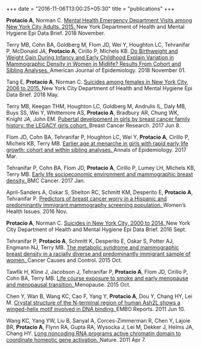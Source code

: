 +++
date = "2016-11-06T13:00:25+05:30"
title = "publications"
+++

<b>Protacio A</b>, Norman C. <a href="https://www1.nyc.gov/assets/doh/downloads/pdf/epi/databrief107.pdf">Mental Health Emergency Department Visits among New York City Adults, 2015. </a> New York Department of Health and Mental Hygiene Epi Data Brief. 2018 November.

Terry MB, Cohn BA, Goldberg M, Flom JD, Wei Y, Houghton LC, Tehranifar P, McDonald JA, <b>Protacio A</b>, Cirillo P, Michels KB. <a href="https://www.ncbi.nlm.nih.gov/pubmed/30383202">Do Birthweight and Weight Gain During Infancy and Early Childhood Explain Variation in Mammographic Density in Women in Midlife? Results From Cohort and Sibling Analyses. </a> American Journal of Epidemiology. 2018 November 01. 

Tang E, <b>Protacio A</b>, Norman C. <a href="https://www1.nyc.gov/assets/doh/downloads/pdf/epi/databrief101.pdf">Suicides among females in New York City, 2006 to 2015. </a>New York City Department of Health and Mental Hygiene Epi Data Brief. 2018 May.

Terry MB, Keegan THM, Houghton LC, Goldberg M, Andrulis IL, Daly MB, Buys SS, Wei Y, Whittemore
AS, <b>Protacio A</b>, Bradbury AR, Chung WK, Knight JA, John EM. <a href="https://www.ncbi.nlm.nih.gov/pubmed/28595647">Pubertal development in girls by breast
cancer family history: the LEGACY girls cohort. </a>Breast Cancer Research. 2017 Jun 8. 

Flom JD, Cohn BA, Tehranifar P, Houghton LC, Wei Y, <b>Protacio A</b>, Cirillo P, Michels KB, Terry MB. <a href="https://www.ncbi.nlm.nih.gov/pubmed/28215584">Earlier age at menarche in girls with rapid early life growth: cohort and within sibling analyses. </a>Annals of Epidemiology. 2017 Mar. 

Tehranifar P, Cohn BA, Flom JD, <b>Protacio A</b>, Cirillo P, Lumey LH, Michels KB, Terry MB. <a href="https://www.ncbi.nlm.nih.gov/pubmed/28068940">Early life socioeconomic environment and mammographic breast density. </a>BMC Cancer. 2017 Jan. 

April-Sanders A, Oskar S, Shelton RC, Schmitt KM, Desperito E, <b>Protacio A</b>, Tehranifar P. <a href="https://www.ncbi.nlm.nih.gov/pubmed/27863982">Predictors of breast cancer worry in a Hispanic and predominantly immigrant mammography screening population. </a>Women’s Health Issues. 2016 Nov.

<b>Protacio A</b>, Norman C. <a href="https://www1.nyc.gov/assets/doh/downloads/pdf/epi/databrief75.pdf">Suicides in New York City, 2000 to 2014. </a>New York City Department of Health and Mental Hygiene Epi Data Brief. 2016 Sept.

Tehranifar P, <b>Protacio A</b>, Schmitt K, Desperito E, Oskar S, Potter AJ, Engmann NJ, Terry MB. <a href="https://www.ncbi.nlm.nih.gov/pubmed/26169301">The metabolic syndrome and mammographic breast density in a racially diverse and predominantly immigrant sample of women. </a>Cancer Causes and Control. 2015 Oct. 

Tawfik H, Kline J, Jacobson J, Tehranifar P, <b>Protacio A</b>, Flom JD, Cirillo P, Cohn BA, Terry MB. <a href="https://www.ncbi.nlm.nih.gov/pubmed/25803667">Life course exposure to smoke and early menopause and menopausal transition. </a>Menopause. 2015 Oct. 

Chen Y, Wan B, Wang KC, Cao F, Yang Y, <b>Protacio A</b>, Dou Y, Chang HY, Lei M. <a href="https://www.ncbi.nlm.nih.gov/pubmed/25803667">Crystal structure of the N-terminal region of human Ash2L shows a winged-helix motif involved in DNA binding. </a>EMBO Reports. 2011 Jun 10. 

Wang KC, Yang YW, Liu B, Sanyal A, Corces-Zimmerman R, Chen Y, Lajoie BR, <b>Protacio A</b>, Flynn RA,
Gupta RA, Wysocka J, Lei M, Dekker J, Helms JA, Chang HY. <a href="https://www.ncbi.nlm.nih.gov/pubmed/21423168">Long noncoding RNA programs active chromatin domain to coordinate homeotic gene activation. </a>Nature. 2011 Apr 7. 
